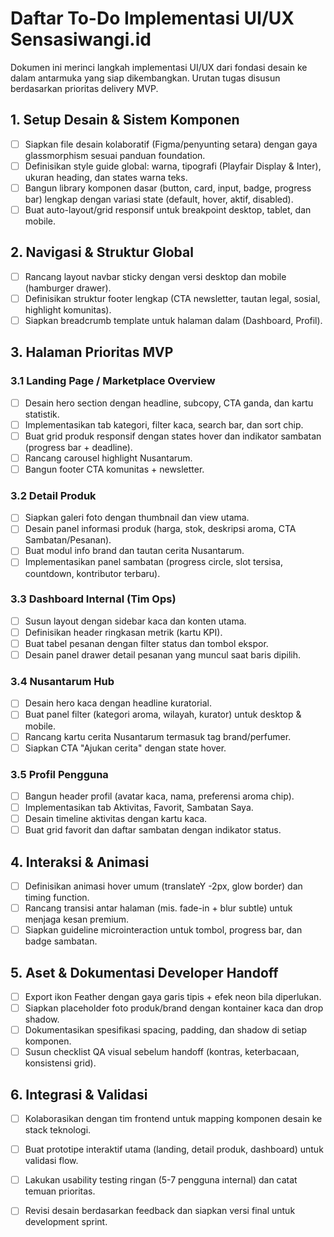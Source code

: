 # Daftar To-Do Implementasi UI/UX Sensasiwangi.id

Dokumen ini merinci langkah implementasi UI/UX dari fondasi desain ke dalam antarmuka yang siap dikembangkan. Urutan tugas disusun berdasarkan prioritas delivery MVP.

## 1. Setup Desain & Sistem Komponen
- [ ] Siapkan file desain kolaboratif (Figma/penyunting setara) dengan gaya glassmorphism sesuai panduan foundation.
- [ ] Definisikan style guide global: warna, tipografi (Playfair Display & Inter), ukuran heading, dan states warna teks.
- [ ] Bangun library komponen dasar (button, card, input, badge, progress bar) lengkap dengan variasi state (default, hover, aktif, disabled).
- [ ] Buat auto-layout/grid responsif untuk breakpoint desktop, tablet, dan mobile.

## 2. Navigasi & Struktur Global
- [ ] Rancang layout navbar sticky dengan versi desktop dan mobile (hamburger drawer).
- [ ] Definisikan struktur footer lengkap (CTA newsletter, tautan legal, sosial, highlight komunitas).
- [ ] Siapkan breadcrumb template untuk halaman dalam (Dashboard, Profil).

## 3. Halaman Prioritas MVP
### 3.1 Landing Page / Marketplace Overview
- [ ] Desain hero section dengan headline, subcopy, CTA ganda, dan kartu statistik.
- [ ] Implementasikan tab kategori, filter kaca, search bar, dan sort chip.
- [ ] Buat grid produk responsif dengan states hover dan indikator sambatan (progress bar + deadline).
- [ ] Rancang carousel highlight Nusantarum.
- [ ] Bangun footer CTA komunitas + newsletter.

### 3.2 Detail Produk
- [ ] Siapkan galeri foto dengan thumbnail dan view utama.
- [ ] Desain panel informasi produk (harga, stok, deskripsi aroma, CTA Sambatan/Pesanan).
- [ ] Buat modul info brand dan tautan cerita Nusantarum.
- [ ] Implementasikan panel sambatan (progress circle, slot tersisa, countdown, kontributor terbaru).

### 3.3 Dashboard Internal (Tim Ops)
- [ ] Susun layout dengan sidebar kaca dan konten utama.
- [ ] Definisikan header ringkasan metrik (kartu KPI).
- [ ] Buat tabel pesanan dengan filter status dan tombol ekspor.
- [ ] Desain panel drawer detail pesanan yang muncul saat baris dipilih.

### 3.4 Nusantarum Hub
- [ ] Desain hero kaca dengan headline kuratorial.
- [ ] Buat panel filter (kategori aroma, wilayah, kurator) untuk desktop & mobile.
- [ ] Rancang kartu cerita Nusantarum termasuk tag brand/perfumer.
- [ ] Siapkan CTA "Ajukan cerita" dengan state hover.

### 3.5 Profil Pengguna
- [ ] Bangun header profil (avatar kaca, nama, preferensi aroma chip).
- [ ] Implementasikan tab Aktivitas, Favorit, Sambatan Saya.
- [ ] Desain timeline aktivitas dengan kartu kaca.
- [ ] Buat grid favorit dan daftar sambatan dengan indikator status.

## 4. Interaksi & Animasi
- [ ] Definisikan animasi hover umum (translateY -2px, glow border) dan timing function.
- [ ] Rancang transisi antar halaman (mis. fade-in + blur subtle) untuk menjaga kesan premium.
- [ ] Siapkan guideline microinteraction untuk tombol, progress bar, dan badge sambatan.

## 5. Aset & Dokumentasi Developer Handoff
- [ ] Export ikon Feather dengan gaya garis tipis + efek neon bila diperlukan.
- [ ] Siapkan placeholder foto produk/brand dengan kontainer kaca dan drop shadow.
- [ ] Dokumentasikan spesifikasi spacing, padding, dan shadow di setiap komponen.
- [ ] Susun checklist QA visual sebelum handoff (kontras, keterbacaan, konsistensi grid).

## 6. Integrasi & Validasi
- [ ] Kolaborasikan dengan tim frontend untuk mapping komponen desain ke stack teknologi.
- [ ] Buat prototipe interaktif utama (landing, detail produk, dashboard) untuk validasi flow.
- [ ] Lakukan usability testing ringan (5-7 pengguna internal) dan catat temuan prioritas.
- [ ] Revisi desain berdasarkan feedback dan siapkan versi final untuk development sprint.


